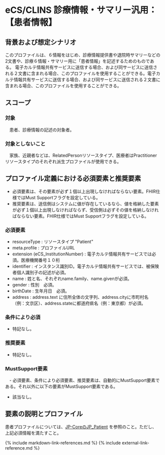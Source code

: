 
# eCS/CLINS 診療情報・サマリー汎用：【患者情報】

## 背景および想定シナリオ
このプロファイルは、６情報をはじめ、診療情報提供書や退院時サマリーなどの2文書や、診療６情報・サマリー用に「患者情報」を記述するためのものである。
電子カルテ情報共有サービスに送信する場合、および同サービスに送信される２文書に含まれる場合、このプロファイルを使用することができる。電子カルテ情報共有サービスに送信する場合、および同サービスに送信される２文書に含まれる場合、このプロファイルを使用することができる。

## スコープ
### 対象
　患者、診療情報の記述の対象者。

### 対象としないこと
　家族、近親者などは、RelatedPersonリソースタイプ、医療者はPractitioner リソースタイプのそれぞれ派生プロファイルが使用できる。

## プロファイル定義における必須要素と推奨要素
  - 必須要素は、その要素が必ず１個以上出現しなければならない要素。FHIR仕様ではMust Supportフラグを設定している。
  - 推奨要素は、送信側はシステムに値が存在しているなら、値を格納した要素が必ず１個以上出現しなければならず、受信側は必ずその値を格納しなければならない要素。FHIR仕様ではMust Supportフラグを設定している。

### 必須要素
  - resourceType : リソースタイプ "Patient"
  - meta.profile : プロファイルURL
  - extension (eCS_InstitutionNumber) : 電子カルテ情報共有サービスでは必須。医療機関番号１０桁
  - identifier : インスタンス識別ID。電子カルテ情報共有サービスでは、被保険者個人識別子の記述が必須。
  - name : 姓と名、それぞれname.family、name.givenが必須。
  - gender : 性別　必須。
  - birthDate : 生年月日　必須。
  - address : address.text に住所全体の文字列、address.cityに市町村名（例：文京区）、address.stateに都道府県名（例：東京都）が必須。

### 条件により必須
  - 特記なし。

### 推奨要素
  - 特記なし。

### MustSupport要素
　- 必須要素、条件により必須要素、推奨要素は、自動的にMustSupport要素である。それ以外に以下の要素がMustSupport要素である。
  - 該当なし。

## 要素の説明とプロファイル

患者プロファイルについては、[JP-CoreのJP_Patient](https://jpfhir.jp/fhir/core/1.1.2/StructureDefinition-jp-patient.html) を参照のこと。ただし、上記必須情報を満たすこと。

{% include markdown-link-references.md %}
{% include external-link-reference.md %}